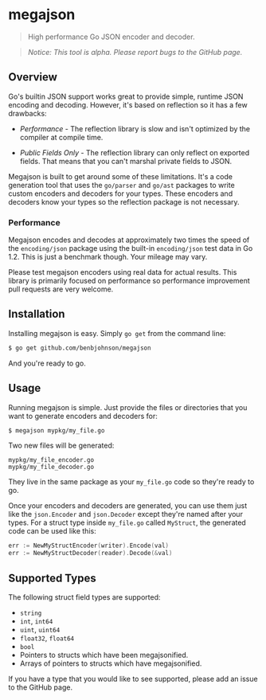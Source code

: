 # megajson

> High performance Go JSON encoder and decoder.<br/>

> *Notice: This tool is alpha. Please report bugs to the GitHub page.*

## Overview

Go's builtin JSON support works great to provide simple, runtime JSON encoding and decoding.
However, it's based on reflection so it has a few drawbacks:

* *Performance* - The reflection library is slow and isn't optimized by the compiler at compile time.

* *Public Fields Only* - The reflection library can only reflect on exported fields.
  That means that you can't marshal private fields to JSON.

Megajson is built to get around some of these limitations.
It's a code generation tool that uses the `go/parser` and `go/ast` packages to write custom encoders and decoders for your types.
These encoders and decoders know your types so the reflection package is not necessary.


### Performance

Megajson encodes and decodes at approximately two times the speed of the `encoding/json` package using the built-in `encoding/json` test data in Go 1.2.
This is just a benchmark though.
Your mileage may vary.

Please test megajson encoders using real data for actual results.
This library is primarily focused on performance so performance improvement pull requests are very welcome.


## Installation

Installing megajson is easy.
Simply `go get` from the command line:

```sh
$ go get github.com/benbjohnson/megajson
```

And you're ready to go.


## Usage

Running megajson is simple.
Just provide the files or directories that you want to generate encoders and decoders for:

```sh
$ megajson mypkg/my_file.go
```

Two new files will be generated:

```
mypkg/my_file_encoder.go
mypkg/my_file_decoder.go
```

They live in the same package as your `my_file.go` code so they're ready to go.

Once your encoders and decoders are generated, you can use them just like the `json.Encoder` and `json.Decoder` except they're named after your types.
For a struct type inside `my_file.go` called `MyStruct`, the generated code can be used like this:

```go
err := NewMyStructEncoder(writer).Encode(val)
err := NewMyStructDecoder(reader).Decode(&val)
```


## Supported Types

The following struct field types are supported:

* `string`
* `int`, `int64`
* `uint`, `uint64`
* `float32`, `float64`
* `bool`
* Pointers to structs which have been megajsonified.
* Arrays of pointers to structs which have megajsonified.

If you have a type that you would like to see supported, please add an issue to the GitHub page.

